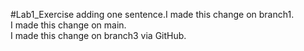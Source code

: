 #Lab1_Exercise
adding one sentence.I made this change on branch1.  
I made this change on main.  
I made this change on branch3 via GitHub. 
  
